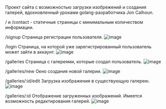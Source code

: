 Проект сайта с возможностью загрузки изобрежений и создания галерей, вдохновленный уроками golang-разработчика Jon Calhoun.

/ и /contact - статичные страницы с минимальным количеством информации.

/signup
Страница регистрации пользователя.
![image](https://github.com/user-attachments/assets/a1191c97-18e5-47de-81cf-b12008515ee2)

/login
Страница, на которой уже зарегистрированный пользователь может зайти в аккаунт.
![image](https://github.com/user-attachments/assets/6143e904-afd1-4ea2-89d2-5d3914c6992e)

/galleries
Страница с галереями, которые создал пользователь.
![image](https://github.com/user-attachments/assets/ad681781-d696-46e8-800f-8f51bc90d4c6)

/galleries/new
Окно создания новой галерии.
![image](https://github.com/user-attachments/assets/b9303795-8be0-4849-ad90-e6108e6f52a6)

/galleries/:id/edit
Загрузка изображения в существующую галерею.
![image](https://github.com/user-attachments/assets/5d2d3e1e-1799-4878-be81-2a343fbd0099)

/galleries/:id
Отображение загруженных изображений. Имеется возможность редактирования галерей.
![image](https://github.com/user-attachments/assets/0e056232-add8-46c7-93d8-d16c3192b031)
